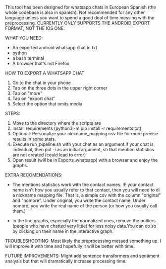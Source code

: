 This tool has been designed for whatsapp chats in European Spanish (the whole codebase is also in spanish). 
Not recommended for any other language unless you want to spend a good deal of time messing with the preprocessing.
CURRENTLY ONLY SUPPORTS THE ANDROID EXPORT FORMAT, NOT THE IOS ONE.

WHAT YOU NEED:
- An exported android whatsapp chat in txt
- python
- a bash terminal
- A browser that's not Firefox

HOW TO EXPORT A WHATSAPP CHAT
1. Go to the chat in your phone
2. Tap on the three dots in the upper right corner
3. Tap on "more"
4. Tap on "export chat"
5. Select the option that omits media

STEPS:
1. Move to the directory where the scripts are
2. Install requirements (python3 -m pip install -r requirements.txt)
3. Optional: Personalize your nickname_mapping.csv file for more precise results in some stats.
4. Execute run_pipeline.sh with your chat as an argument.If your chat is individual, then put -i as an initial argument, so that mention statistics are not created (could lead to error)
5. Open result (will be in Exports_whatsapp) with a browser and enjoy the graphs.

EXTRA RECOMENDATIONS:
- The mentions statistics work with the contact names. IF your contact name isn't how you usually refer to that contact, then you will need to di a nickname mapping file. That is, a simple csv with the column "original" and "nombre". Under original, you write the contact name. Under nombre, you write the real name of the person (or how you usually call them.)

- In the line graphs, especially the normalized ones, remove the outliers (people who have chatted very little) for less noisy data.You can do so by clicking on their name in the interactive graph.


TROUBLESHOOTING:
Most likely the preprocessing messed something up. I will improve it with time and hopefully it will be better with time.

FUTURE IMPROVEMENTS:
Might add sentence transformers and sentiment analysis but that will dramatically increase processing time.